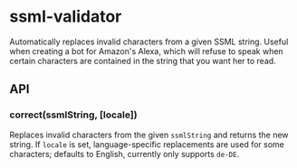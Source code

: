 # ssml-validator
Automatically replaces invalid characters from a given SSML string.
Useful when creating a bot for Amazon's Alexa, which will refuse to speak when certain characters are contained in the string that you want her to read.

## API

### correct(ssmlString, [locale])

Replaces invalid characters from the given `ssmlString` and returns the new string.
If `locale` is set, language-specific replacements are used for some characters; defaults to English, currently only supports `de-DE`.
